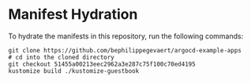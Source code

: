 # Manifest Hydration

To hydrate the manifests in this repository, run the following commands:

```shell
git clone https://github.com/bephilippegevaert/argocd-example-apps
# cd into the cloned directory
git checkout 51455a00213eec2962a3e287c75f100c70ed4195
kustomize build ./kustomize-guestbook
```
